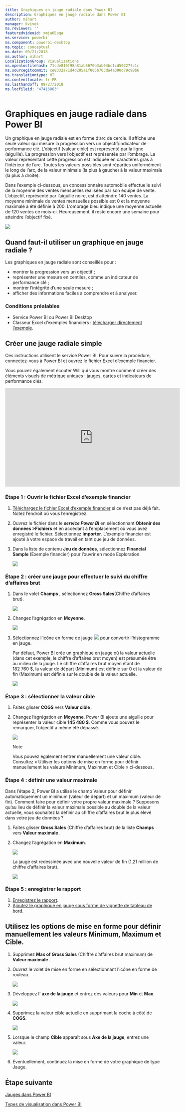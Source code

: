 ```yaml
---
title: Graphiques en jauge radiale dans Power BI
description: Graphiques en jauge radiale dans Power BI
author: mihart
manager: kvivek
ms.reviewer: ''
featuredvideoid: xmja6Epqa
ms.service: powerbi
ms.component: powerbi-desktop
ms.topic: conceptual
ms.date: 09/21/2018
ms.author: mihart
LocalizationGroup: Visualizations
ms.openlocfilehash: 71cde810f98a81ab5670b3ab04bc1cd502277c1c
ms.sourcegitcommit: ce8332a71d4d205a1f005b703da4a390d79c98b6
ms.translationtype: HT
ms.contentlocale: fr-FR
ms.lasthandoff: 09/27/2018
ms.locfileid: "47416863"
---
```

# <a name="radial-gauge-charts-in-power-bi"></a>Graphiques en jauge radiale dans Power BI
Un graphique en jauge radiale est en forme d’arc de cercle. Il affiche une seule valeur qui mesure la progression vers un objectif/indicateur de performance clé.  L’objectif (valeur cible) est représenté par la ligne (aiguille). La progression vers l’objectif est représentée par l’ombrage.  La valeur représentant cette progression est indiquée en caractères gras à l’intérieur de l’arc. Toutes les valeurs possibles sont réparties uniformément le long de l’arc, de la valeur minimale (la plus à gauche) à la valeur maximale (la plus à droite).

Dans l’exemple ci-dessous, un concessionnaire automobile effectue le suivi de la moyenne des ventes mensuelles réalisées par son équipe de vente. L’objectif, représenté par l’aiguille noire, est d’atteindre 140 ventes.  La moyenne minimale de ventes mensuelles possible est 0 et la moyenne maximale a été définie à 200.  L’ombrage bleu indique une moyenne actuelle de 120 ventes ce mois-ci. Heureusement, il reste encore une semaine pour atteindre l’objectif fixé.

![](media/power-bi-visualization-radial-gauge-charts/gauge_m.png)

## <a name="when-to-use-a-radial-gauge"></a>Quand faut-il utiliser un graphique en jauge radiale ?
Les graphiques en jauge radiale sont conseillés pour :

* montrer la progression vers un objectif ;
* représenter une mesure en centiles, comme un indicateur de performance clé ;
* montrer l’intégrité d’une seule mesure ;
* afficher des informations faciles à comprendre et à analyser.

### <a name="prerequisites"></a>Conditions préalables
 - Service Power BI ou Power BI Desktop
 - Classeur Excel d’exemples financiers : [télécharger directement l’exemple](http://go.microsoft.com/fwlink/?LinkID=521962).

## <a name="create-a-basic-radial-gauge"></a>Créer une jauge radiale simple
Ces instructions utilisent le service Power BI. Pour suivre la procédure, connectez-vous à Power BI et ouvrez le fichier Excel d’exemple financier.  

Vous pouvez également écouter Will qui vous montre comment créer des éléments visuels de métrique uniques : jauges, cartes et indicateurs de performance clés.

<iframe width="560" height="315" src="https://www.youtube.com/embed/xmja6EpqaO0?list=PL1N57mwBHtN0JFoKSR0n-tBkUJHeMP2cP" frameborder="0" allowfullscreen></iframe>

### <a name="step-1-open-the-financial-sample-excel-file"></a>Étape 1 : Ouvrir le fichier Excel d’exemple financier
1. [Téléchargez le fichier Excel d’exemple financier](../sample-financial-download.md) si ce n’est pas déjà fait. Notez l’endroit où vous l’enregistrez.

2. Ouvrez le fichier dans le ***service Power BI*** en sélectionnant **Obtenir des données \>Fichiers** et en accédant à l’emplacement où vous avez enregistré le fichier. Sélectionnez **Importer**. L’exemple financier est ajouté à votre espace de travail en tant que jeu de données.

3. Dans la liste de contenu **Jeu de données**, sélectionnez **Financial Sample** (Exemple financier) pour l’ouvrir en mode Exploration.

    ![](media/power-bi-visualization-radial-gauge-charts/power-bi-dataset.png)

### <a name="step-2-create-a-gauge-to-track-gross-sales"></a>Étape 2 : créer une jauge pour effectuer le suivi du chiffre d’affaires brut
1. Dans le volet **Champs** , sélectionnez **Gross Sales**(Chiffre d’affaires brut).
   
   ![](media/power-bi-visualization-radial-gauge-charts/grosssalesvalue_new.png)
2. Changez l’agrégation en **Moyenne**.
   
   ![](media/power-bi-visualization-radial-gauge-charts/changetoaverage_new.png)
3. Sélectionnez l’icône en forme de jauge ![](media/power-bi-visualization-radial-gauge-charts/gaugeicon_new.png) pour convertir l’histogramme en jauge.
   
   Par défaut, Power BI crée un graphique en jauge où la valeur actuelle (dans cet exemple, le chiffre d’affaires brut moyen) est présumée être au milieu de la jauge. Le chiffre d’affaires brut moyen étant de 182 760 $, la valeur de départ (Minimum) est définie sur 0 et la valeur de fin (Maximum) est définie sur le double de la valeur actuelle.
   
   ![](media/power-bi-visualization-radial-gauge-charts/gauge_no_target.png)

### <a name="step-3-set-a-target-value"></a>Étape 3 : sélectionner la valeur cible
1. Faites glisser **COGS** vers **Valeur cible** .
2. Changez l’agrégation en **Moyenne**.
   Power BI ajoute une aiguille pour représenter la valeur cible **145 480 $**. Comme vous pouvez le remarquer, l’objectif a même été dépassé.
   
   ![](media/power-bi-visualization-radial-gauge-charts/gaugeinprogress_new.png)
   
   > [!NOTE]
   > Vous pouvez également entrer manuellement une valeur cible.  Consultez « Utiliser les options de mise en forme pour définir manuellement les valeurs Minimum, Maximum et Cible » ci-dessous.
   > 
   > 

### <a name="step-4-set-a-maximum-value"></a>Étape 4 : définir une valeur maximale
Dans l’étape 2, Power BI a utilisé le champ Valeur pour définir automatiquement un minimum (valeur de départ) et un maximum (valeur de fin).  Comment faire pour définir votre propre valeur maximale ?  Supposons qu’au lieu de définir la valeur maximale possible au double de la valeur actuelle, vous souhaitez la définir au chiffre d’affaires brut le plus élevé dans votre jeu de données ? 

1. Faites glisser **Gross Sales** (Chiffre d’affaires brut) de la liste **Champs** vers **Valeur maximale** .
2. Changez l’agrégation en **Maximum**.
   
   ![](media/power-bi-visualization-radial-gauge-charts/setmaximum_new.png)
   
   La jauge est redessinée avec une nouvelle valeur de fin (1,21 million de chiffre d’affaires brut).
   
   ![](media/power-bi-visualization-radial-gauge-charts/power-bi-final-gauge.png)

### <a name="step-5-save-your-report"></a>Étape 5 : enregistrer le rapport
1. [Enregistrez le rapport](../service-report-save.md).
2. [Ajoutez le graphique en jauge sous forme de vignette de tableau de bord](../service-dashboard-pin-tile-from-report.md). 

## <a name="use-formatting-options-to-manually-set-minimum-maximum-and-target-values"></a>Utilisez les options de mise en forme pour définir manuellement les valeurs Minimum, Maximum et Cible.
1. Supprimez **Max of Gross Sales** (Chiffre d’affaires brut maximum) de **Valeur maximale** .
2. Ouvrez le volet de mise en forme en sélectionnant l’icône en forme de rouleau.
   
   ![](media/power-bi-visualization-radial-gauge-charts/power-bi-roller.png)
3. Développez l’ **axe de la jauge** et entrez des valeurs pour **Min** et **Max**.
   
    ![](media/power-bi-visualization-radial-gauge-charts/power-bi-gauge-axis.png)
4. Supprimez la valeur cible actuelle en supprimant la coche à côté de **COGS**.
   
    ![](media/power-bi-visualization-radial-gauge-charts/pbi_remove_target.png)
5. Lorsque le champ **Cible** apparaît sous **Axe de la jauge**, entrez une valeur.
   
    ![](media/power-bi-visualization-radial-gauge-charts/power-bi-gauge-target.png)
6. Éventuellement, continuez la mise en forme de votre graphique de type Jauge.

## <a name="next-step"></a>Étape suivante

[Jauges dans Power BI](power-bi-visualization-kpi.md)

[Types de visualisation dans Power BI](power-bi-visualization-types-for-reports-and-q-and-a.md)
